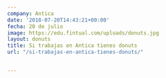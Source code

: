 ```yaml
---
company: Antica
date: '2018-07-20T14:43:21+00:00'
fecha: 20 de julio
image: https://edu.fintual.com/uploads/donuts.jpg
layout: donuts
title: Si trabajas en Antica tienes donuts
url: "/si-trabajas-en-antica-tienes-donuts/"


---
```

